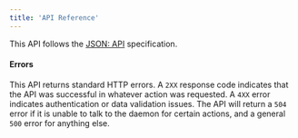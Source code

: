 ```yaml
---
title: 'API Reference'
---
```


This API follows the [JSON: API](http://jsonapi.org) specification.

#### Errors
This API returns standard HTTP errors. A `2XX` response code indicates that the API was successful in whatever action was requested. A `4XX` error indicates authentication or data validation issues. The API will return a `504` error if it is unable to talk to the daemon for certain actions, and a general `500` error for anything else.